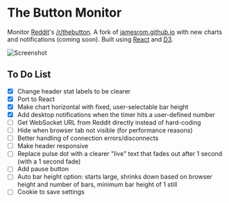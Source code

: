 # The Button Monitor
Monitor [Reddit](//www.reddit.com/)'s [/r/thebutton](//www.reddit.com/r/thebutton/). A fork of [jamesrom.github.io](//jamesrom.github.io) with new charts and notifications (coming soon). Built using [React](//facebook.github.io/react/) and [D3](//d3js.org).

![Screenshot](/screenshot.jpg?raw=true)

## To Do List
- [x] Change header stat labels to be clearer
- [x] Port to React
- [x] Make chart horizontal with fixed, user-selectable bar height
- [x] Add desktop notifications when the timer hits a user-defined number
- [ ] Get WebSocket URL from Reddit directly instead of hard-coding
- [ ] Hide when browser tab not visible (for performance reasons)
- [ ] Better handling of connection errors/disconnects
- [ ] Make header responsive
- [ ] Replace pulse dot with a clearer "live" text that fades out after 1 second (with a 1 second fade)
- [ ] Add pause button
- [ ] Auto bar height option: starts large, shrinks down based on browser height and number of bars, minimum bar height of 1 still
- [ ] Cookie to save settings